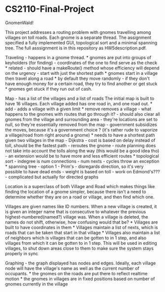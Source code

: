 # CS2110-Final-Project

GnomenWald!

This project addresses a routing problem with gnomes travelling among villages on toll roads. Each gnome is a separate thread. The assignment specified a fully implemented GUI, topological sort and a minimal spanning tree. The full asssignment is in this repository as HW5description.pdf.

Traveling - happens in a gnome thread.
	* gnomes are put into groups of keyholders (for finding)
		- coordinates of the one to find serve as the check
	* related - should have a makeRoute() method whose efficiency will depend on the urgency
		- start with just the shortest path
	* gnomes start in a village then travel along a road
	* by default they move randomly
		- if they don't have enough money for a certain road, they try to find another or get stuck
	* gnomes get stuck if they run out of cash. 

Map - has a list of the villages and a list of roads
The initial map is built to have 16 villages. Each village added has one road in, and one road out.
	* add - adds a village with a given limit
	* remove removes a village - what happens to the gnomes with routes that go through it?
		- should also clear all gnomes from the village and surrounding area
		- they're locations are set to null, so they're essentially removed from the map
		- government subsidizes the moves, because it's a government choice ?
			(it's rather rude to vaporize a village/road from right around a gnome)
	* needs to have a shortest path given two villages in the map
		- Dijkstra - cost is based on delay instead of toll, should be the fastest path
		- reroutes the gnome
		- route planning does not take into account the tolls along the way (this would be a good idea tho)
		- an extension would be to have more and less efficient routes
	* topological sort
		- indegree is num connections - num nexts 
		- cycles throw an exception
	* spanning tree
		- option 1 - Prim's - disregards direction, so it's very possible to have dead ends
		- weight is based on toll
		- work on Edmond's??? - complicated but actually for directed graphs

Location is a superclass of both Village and Road which makes things like finding the location of a gnome
simpler, because there isn't a need to determine whether they are on a road or village, and then find which
one.

Villages are given names like ID numbers. When a new village is created, it is given an integer name that is
consecutive to whatever the previous highest-numbered(named?) village was. When a village is deleted, the
names do not shift, otherwise, how confusing would that be?
	* Villages are built to have coordinates in them
	* Villages maintain a list of nexts, which is roads that can be taken that start in that village
	* Villages also maintain a list of neighbors which is villages that can be gotten to in 1 step, and also
	villages from which it can be gotten to in 1 step. This will be used in editing villages, to shut down
	areas close to them to make sure the system stays properly in sync

Graphing - the graph displayed has nodes and edges. Ideally, each village node will have the village's name
as well as the current number of occupants.
	* the gnomes on the roads are put there to reflect realtime motion
	* the gnomes in villages are in fixed positions based on number of gnomes currently in the village
